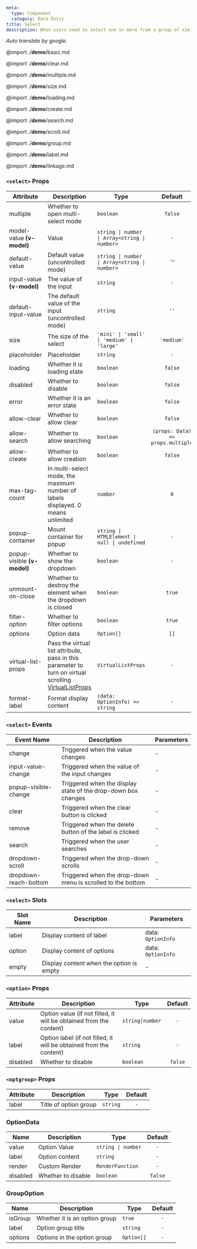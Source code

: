 ```yaml
meta:
  type: Component
  category: Data Entry
title: Select
description: When users need to select one or more from a group of similar data, they can use the drop-down selector, click and select the corresponding item.
```

*Auto translate by google.*

@import ./__demo__/basic.md

@import ./__demo__/clear.md

@import ./__demo__/multiple.md

@import ./__demo__/size.md

@import ./__demo__/loading.md

@import ./__demo__/create.md

@import ./__demo__/search.md

@import ./__demo__/scroll.md

@import ./__demo__/group.md

@import ./__demo__/label.md

@import ./__demo__/linkage.md


### `<select>` Props

|Attribute|Description|Type|Default|
|---|---|---|:---:|
|multiple|Whether to open multi-select mode|`boolean`|`false`|
|model-value **(v-model)**|Value|`string \| number \| Array<string \| number>`|`-`|
|default-value|Default value (uncontrolled mode)|`string \| number \| Array<string \| number>`|`'' | []`|
|input-value **(v-model)**|The value of the input|`string`|`-`|
|default-input-value|The default value of the input (uncontrolled mode)|`string`|`''`|
|size|The size of the select|`'mini' \| 'small' \| 'medium' \| 'large'`|`'medium'`|
|placeholder|Placeholder|`string`|`-`|
|loading|Whether it is loading state|`boolean`|`false`|
|disabled|Whether to disable|`boolean`|`false`|
|error|Whether it is an error state|`boolean`|`false`|
|allow-clear|Whether to allow clear|`boolean`|`false`|
|allow-search|Whether to allow searching|`boolean`|`(props: Data) => props.multiple`|
|allow-create|Whether to allow creation|`boolean`|`false`|
|max-tag-count|In multi-select mode, the maximum number of labels displayed. 0 means unlimited|`number`|`0`|
|popup-container|Mount container for popup|`string \| HTMLElement \| null \| undefined`|`-`|
|popup-visible **(v-model)**|Whether to show the dropdown|`boolean`|`-`|
|unmount-on-close|Whether to destroy the element when the dropdown is closed|`boolean`|`true`|
|filter-option|Whether to filter options|`boolean`|`true`|
|options|Option data|`Option[]`|`[]`|
|virtual-list-props|Pass the virtual list attribute, pass in this parameter to turn on virtual scrolling [VirtualListProps](#virtuallistprops)|`VirtualListProps`|`-`|
|format-label|Format display content|`(data: OptionInfo) => string`|`-`|
### `<select>` Events

|Event Name|Description|Parameters|
|---|---|---|
|change|Triggered when the value changes|-|
|input-value-change|Triggered when the value of the input changes|-|
|popup-visible-change|Triggered when the display state of the drop-down box changes|-|
|clear|Triggered when the clear button is clicked|-|
|remove|Triggered when the delete button of the label is clicked|-|
|search|Triggered when the user searches|-|
|dropdown-scroll|Triggered when the drop-down scrolls|-|
|dropdown-reach-bottom|Triggered when the drop-down menu is scrolled to the bottom|-|
### `<select>` Slots

|Slot Name|Description|Parameters|
|---|---|---|
|label|Display content of label|data: `OptionInfo`|
|option|Display content of options|data: `OptionInfo`|
|empty|Display content when the option is empty|-|




### `<option>` Props

|Attribute|Description|Type|Default|
|---|---|---|:---:|
|value|Option value (if not filled, it will be obtained from the content)|`string\|number`|`-`|
|label|Option label (if not filled, it will be obtained from the content)|`string`|`-`|
|disabled|Whether to disable|`boolean`|`false`|




### `<optgroup>` Props

|Attribute|Description|Type|Default|
|---|---|---|:---:|
|label|Title of option group|`string`|`-`|




### OptionData

|Name|Description|Type|Default|
|---|---|---|:---:|
|value|Option Value|`string \| number`|`-`|
|label|Option content|`string`|`-`|
|render|Custom Render|`RenderFunction`|`-`|
|disabled|Whether to disable|`boolean`|`false`|



### GroupOption

|Name|Description|Type|Default|
|---|---|---|:---:|
|isGroup|Whether it is an option group|`true`|`-`|
|label|Option group title|`string`|`-`|
|options|Options in the option group|`Option[]`|`-`|


